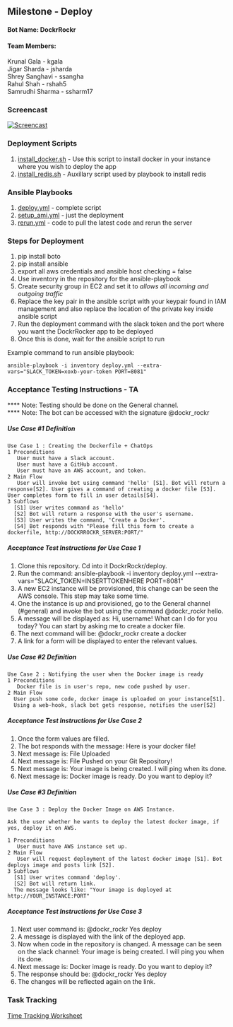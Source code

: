## Milestone - Deploy

#### Bot Name: DockrRockr

#### Team Members: <br/>
Krunal Gala - kgala <br/>
Jigar Sharda - jsharda<br/>
Shrey Sanghavi - ssangha<br/>
Rahul Shah - rshah5<br/>
Samrudhi Sharma - ssharm17<br/>

### Screencast

[![Screencast](https://i1.ytimg.com/vi/GRadbE_9ZZs/default.jpg)](https://youtu.be/GRadbE_9ZZs)

### Deployment Scripts

1. [install_docker.sh](https://github.ncsu.edu/jsharda/DockrRockr/blob/master/deploy/install_docker.sh) - Use this script to    install docker in your instance where you wish to deploy the app
2. [install_redis.sh](https://github.ncsu.edu/jsharda/DockrRockr/blob/master/deploy/install_redis.sh) - Auxillary script used by playbook to install redis

### Ansible Playbooks

1. [deploy.yml](https://github.ncsu.edu/jsharda/DockrRockr/blob/master/deploy/deploy.yml) - complete script
2. [setup_ami.yml](https://github.ncsu.edu/jsharda/DockrRockr/blob/master/deploy/setup_ami.yml) - just the deployment
3. [rerun.yml](https://github.ncsu.edu/jsharda/DockrRockr/blob/master/deploy/rerun.yml) - code to pull the latest code and        rerun the server

### Steps for Deployment
1. pip install boto
2. pip install ansible
3. export all aws credentials and ansible host checking = false
4. Use inventory in the repository for the ansible-playbook
4. Create security group in EC2 and set it to *allows all incoming and outgoing traffic*
5. Replace the key pair in the ansible script with your keypair found in IAM management and also replace the location of the private key inside ansible script
6. Run the deployment command with the slack token and the port where you want the DockrRocker app to be deployed
7. Once this is done, wait for the ansible script to run

Example command to run ansible playbook:

`ansible-playbook -i inventory deploy.yml --extra-vars="SLACK_TOKEN=xoxb-your-token PORT=8081"`


### Acceptance Testing Instructions - TA

**** Note: Testing should be done on the General channel. <br/>
**** Note: The bot can be accessed with the signature @dockr_rockr


##### Use Case #1 Definition
```
Use Case 1 : Creating the Dockerfile + ChatOps
1 Preconditions
   User must have a Slack account.
   User must have a GitHub account.
   User must have an AWS account, and token.
2 Main Flow
   User will invoke bot using command 'hello' [S1]. Bot will return a response[S2]. User gives a command of creating a docker file [S3]. User completes form to fill in user details[S4].
3 Subflows
  [S1] User writes command as 'hello'
  [S2] Bot will return a response with the user's username. 
  [S3] User writes the command, 'Create a Docker'.
  [S4] Bot responds with "Please fill this form to create a dockerfile, http://DOCKRROCKR_SERVER:PORT/"
```
##### Acceptance Test Instructions for Use Case 1

1. Clone this repository. Cd into it DockrRockr/deploy. 
2. Run the command: ansible-playbook -i inventory deploy.yml --extra-vars="SLACK_TOKEN=INSERTTOKENHERE PORT=8081"
3. A new EC2 instance will be provisioned, this change can be seen the AWS console. This step may take some time.
4. One the instance is up and provisioned, go to the General channel (#general) and invoke the bot using the command @dockr_rockr hello.
5. A message will be displayed as: Hi, username! What can I do for you today? You can start by asking me to create a docker file.
6. The next command will be: @dockr_rockr create a docker
7. A link for a form will be displayed to enter the relevant values.

##### Use Case #2 Definition
```
Use Case 2 : Notifying the user when the Docker image is ready
1 Preconditions
   Docker file is in user's repo, new code pushed by user.
2 Main Flow
  User push some code, docker image is uploaded on your instance[S1].
  Using a web-hook, slack bot gets response, notifies the user[S2]
```
##### Acceptance Test Instructions for Use Case 2

1. Once the form values are filled. 
2. The bot responds with the message: Here is your docker file!
3. Next message is: File Uploaded
4. Next message is: File Pushed on your Git Repository!
5. Next message is: Your image is being created. I will ping when its done.
6. Next message is: Docker image is ready. Do you want to deploy it?

##### Use Case #3 Definition
```
Use Case 3 : Deploy the Docker Image on AWS Instance.

Ask the user whether he wants to deploy the latest docker image, if yes, deploy it on AWS.

1 Preconditions
   User must have AWS instance set up.
2 Main Flow
   User will request deployment of the latest docker image [S1]. Bot deploys image and posts link [S2].
3 Subflows
  [S1] User writes command 'deploy'.
  [S2] Bot will return link.
  The message looks like: "Your image is deployed at http://YOUR_INSTANCE:PORT"
```
##### Acceptance Test Instructions for Use Case 3

1. Next user command is: @dockr_rockr Yes deploy
2. A message is displayed with the link of the deployed app.
3. Now when code in the repository is changed. A message can be seen on the slack channel: Your image is being created. I will ping you when its done. 
4. Next message is: Docker image is ready. Do you want to deploy it?
5. The response should be: @dockr_rockr Yes deploy
6. The changes will be reflected again on the link.

### Task Tracking

[Time Tracking Worksheet](WORKSHEET.md)

